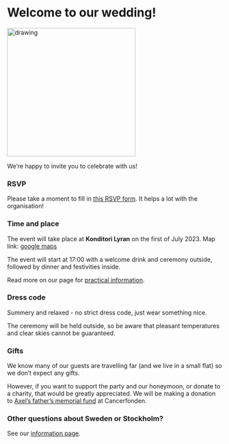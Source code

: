# Welcome to our wedding!

<img src="https://github.com/xlsrln/wedd/blob/main/axelnato.png?raw=true" alt="drawing" style="height:300px"/>

We’re happy to invite you to celebrate with us!

### RSVP

Please take a moment to fill in [this RSVP form](https://forms.gle/RiEzDVEoVMt6cr4t6). It helps a lot with the organisation!

### Time and place

The event will take place at **Konditori Lyran** on the first of July 2023. Map link: [google maps](https://goo.gl/maps/Pxddppojkdf6eLzQ8)

The event will start at 17:00 with a welcome drink and ceremony outside, followed by dinner and festivities inside.

Read more on our page for [practical information](extra_info.md).

### Dress code

Summery and relaxed - no strict dress code, just wear something nice. 

The ceremony will be held outside, so be aware that pleasant temperatures and clear skies cannot be guaranteed.

### Gifts

We know many of our guests are travelling far (and we live in a small flat) so we don’t expect any gifts. 

However, if you want to support the party and our honeymoon, or donate to a charity, that would be greatly appreciated. 
We will be making a donation to [Axel’s father’s memorial fund](https://www.cancerfonden.se/insamlingar/anders-hulterstroms-minne) at Cancerfonden. 

### Other questions about Sweden or Stockholm?

See our [information page](extra_info.md).
